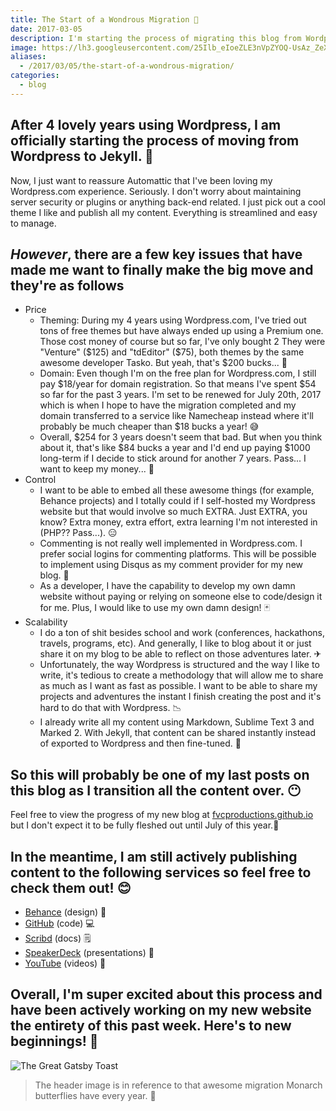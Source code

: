 ```yaml
---
title: The Start of a Wondrous Migration 🦋
date: 2017-03-05
description: I'm starting the process of migrating this blog from Wordpress to Jekyll.
image: https://lh3.googleusercontent.com/25Ilb_eIoeZLE3nVpZYOQ-UsAz_ZeXvwvf1wxizFd7ZECzJ5kFcbneYLRaoyBZQZylcVOPqKuk10rUMsVqNHFS7teRq55v32m5TwiAWQAmRq4mGTHiyl6DO3WfD__6CHqksqQAfFfuW4g57Yb98Dxq_KCbgZME367HUkRnY3K6tzynYOWcXjrh8wnYUIpM6Fueao9FOfYXGlHUweIVqeJIEvNnsygRZqqBeOnLgHq6VrK6lT82cLOubCU5pkinB3taXYwoPDwP_981ULORvXQjBML5S_o3nXJHBl9LkujSx64XesyDWLcnq4UKsPM07m-qnMvv7AvNrF8j0mN-4MeP_xtzPhLNdmvaUqhQzG9emLwHbkYrPvY8b82rxfxDBR-QAPAPioz-5SWHgB1J4wfGLsQQGKwkZ0Ztrpljp83OudkmzCg56lLXVb0ZnFkgS2-VEGHUt9lkjVLrQS1qM3uIwtHmc-momdexnZQ7HT0ZWNflZYGsmpXoMWTGEbIdCcM0ZNBvFGtVXaW5EDhu7K3CXnkBy5VsZU66_JX8IWya-x9dj4aQ3tfxW_3in-iqhNC8uNkDSrNw7ywlaIhwXUf-nQze4nURCzGRhveVF1atx0AdpG7FUQhC3PtZ7yIleO=w1551-h969-no
aliases:
  - /2017/03/05/the-start-of-a-wondrous-migration/
categories:
  - blog
---
```


## After 4 lovely years using Wordpress, I am officially starting the process of moving from Wordpress to Jekyll. 🦋

Now, I just want to reassure Automattic that I've been loving my Wordpress.com experience. Seriously. I don't worry about maintaining server security or plugins or anything back-end related. I just pick out a cool theme I like and publish all my content. Everything is streamlined and easy to manage.

## _However_, there are a few key issues that have made me want to finally make the big move and they're as follows

- Price
  - Theming: During my 4 years using Wordpress.com, I've tried out tons of free themes but have always ended up using a Premium one. Those cost money of course but so far, I've only bought 2 They were "Venture" ($125) and "tdEditor" ($75), both themes by the same awesome developer Tasko. But yeah, that's $200 bucks... 💸
  - Domain: Even though I'm on the free plan for Wordpress.com, I still pay $18/year for domain registration. So that means I've spent $54 so far for the past 3 years. I'm set to be renewed for July 20th, 2017 which is when I hope to have the migration completed and my domain transferred to a service like Namecheap instead where it'll probably be much cheaper than $18 bucks a year! 😅
  - Overall, $254 for 3 years doesn't seem that bad. But when you think about it, that's like $84 bucks a year and I'd end up paying $1000 long-term if I decide to stick around for another 7 years. Pass... I want to keep my money... 🤑
- Control
  - I want to be able to embed all these awesome things (for example, Behance projects) and I totally could if I self-hosted my Wordpress website but that would involve so much EXTRA. Just EXTRA, you know? Extra money, extra effort, extra learning I'm not interested in (PHP?? Pass...). 😑
  - Commenting is not really well implemented in Wordpress.com. I prefer social logins for commenting platforms. This will be possible to implement using Disqus as my comment provider for my new blog. 👥
  - As a developer, I have the capability to develop my own damn website without paying or relying on someone else to code/design it for me. Plus, I would like to use my own damn design! 🃏
- Scalability
  - I do a ton of shit besides school and work (conferences, hackathons, travels, programs, etc). And generally, I like to blog about it or just share it on my blog to be able to reflect on those adventures later. ✈
  - Unfortunately, the way Wordpress is structured and the way I like to write, it's tedious to create a methodology that will allow me to share as much as I want as fast as possible. I want to be able to share my projects and adventures the instant I finish creating the post and it's hard to do that with Wordpress. 📉
  - I already write all my content using Markdown, Sublime Text 3 and Marked 2. With Jekyll, that content can be shared instantly instead of exported to Wordpress and then fine-tuned. 📝

## So this will probably be one of my last posts on this blog as I transition all the content over. 😶

Feel free to view the progress of my new blog at [fvcproductions.github.io](https://fvcproductions.github.io) but I don't expect it to be fully fleshed out until July of this year.🌻

## In the meantime, I am still actively publishing content to the following services so feel free to check them out! 😊

- [Behance](https://behance.net/fvcproductions) (design) 🎨
- [GitHub](https://github.com/fvcproductions) (code) 💻
- [Scribd](https://www.scribd.com/user/194063411/FVCproductions) (docs) 🗒
- [SpeakerDeck](https://speakerdeck.com/fvcproductions) (presentations) 💬
- [YouTube](https://www.youtube.com/+fvcproductions2013) (videos) 🎥

## Overall, I'm super excited about this process and have been actively working on my new website the entirety of this past week. Here's to new beginnings! 🎉

![The Great Gatsby Toast](https://lh3.googleusercontent.com/BiJkSgrfBTd3kbDWGUHRbz6EVHkaYWjpuBO3dNTsAb2PIMPo6UzT_GNLZGcuQroq2O5a92IACOE2tsdgi8jfkFQqSkQrd2urq_0I-zwR2i1yRJS8jk-C5WEAzsFHly3qGr2330Ph4gEKFVY-7t0OMunR9LjOXIfTHHPG5y71wmB1kULcBvpzc6-U395gkOAlPY2lHO0a4UUAUTf-h2qn6U2W0VLrukkXdXNdCffyOJtd5qjZDWPeW9hQZqc1dBheucR5o9nP4_fuN8ItOLWXfq-o4s47U5r04O0H9dlqIURCvq7lHwSEBHCNkpH06eCC0Rd-AsARRvT9zuAw47P19MdjaN05H8RTDoUOJiGVBrcjyPGSFkr6B-Rv_2ZkUIVyQU_nip2zOYRoy2vupSpr7DrTj2Eh41fRGelGU1NH4upd_Nqla566XJsv4TxcnjwGsxU-ofrAMZw7lkEvdimlguZOl1VDWuso2EnxPKEyBkkEU2woj7Ia1_ebf_TjayjZykwCVqrzDfSuIhJr3BBdd-LYQnyK66zf60j6Zs_maP1Ohlpc_MPY6LjIGjLmqM_hOqgiOCG6uDGPqJ_SnPh0hpHeUekqWykBg8q3g5VijDqQ2VXbbo596plw8nulbK3Q=w720-h405-no)

> The header image is in reference to that awesome migration Monarch butterflies have every year. 🦋
